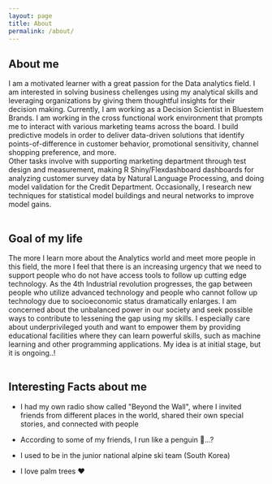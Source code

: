 ```yaml
---
layout: page
title: About
permalink: /about/
---
```


## About me 

I am a motivated learner with a great passion for the Data analytics field. I am interested in solving business chellenges using my analytical skills and leveraging organizations by giving them thoughtful insights for their decision making. Currently, I am working as a Decision Scientist in Bluestem Brands. I am working in the cross functional work environment that prompts me to interact with various marketing teams across the board. I build predictive models in order to deliver data-driven solutions that identify points-of-difference in customer behavior, promotional sensitivity, channel shopping preference, and more. <br>
Other tasks involve with supporting marketing department through test design and measurement, making R Shiny/Flexdashboard dashboards for analyzing customer survey data by Natural Language Processing, and doing model validation for the Credit Department. 
Occasionally, I research new techniques for statistical model buildings and neural networks to improve model gains. <br><br>

## Goal of my life 

The more I learn more about the Analytics world and meet more people in this field, the more I feel that there is an increasing urgency that we need to support people who do not have access tools to follow up cutting edge technology. As the 4th Industrial revolution progresses, the gap between people who utilize advanced technology and people who cannot follow up technology due to socioeconomic status dramatically enlarges. I am concerned about the unbalanced power in our society and seek possible ways to contribute to lessening the gap using my skills. I especially care about underprivileged youth and want to empower them by providing educational facilities where they can learn powerful skills, such as machine learning and other programming applications. My idea is at initial stage, but it is ongoing..! <br><br>


## Interesting Facts about me

* I had my own radio show called "Beyond the Wall", where I invited friends from different places in the world, shared their own special stories, and connected with people<br>

* According to some of my friends, I run like a penguin 🐧...?<br>

* I used to be in the junior national alpine ski team (South Korea)<br>

* I love palm trees ❤️
